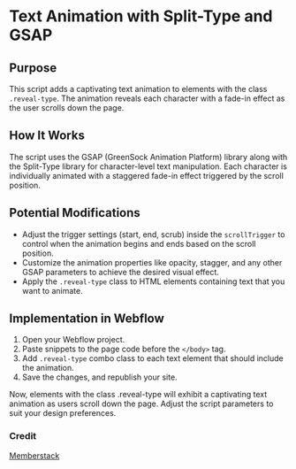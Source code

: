 # Text Animation with Split-Type and GSAP

## Purpose

This script adds a captivating text animation to elements with the class `.reveal-type`. The animation reveals each character with a fade-in effect as the user scrolls down the page.

## How It Works

The script uses the GSAP (GreenSock Animation Platform) library along with the Split-Type library for character-level text manipulation. Each character is individually animated with a staggered fade-in effect triggered by the scroll position.

## Potential Modifications

- Adjust the trigger settings (start, end, scrub) inside the `scrollTrigger` to control when the animation begins and ends based on the scroll position.
- Customize the animation properties like opacity, stagger, and any other GSAP parameters to achieve the desired visual effect.
- Apply the `.reveal-type` class to HTML elements containing text that you want to animate.

## Implementation in Webflow

1. Open your Webflow project.
2. Paste snippets to the page code before the `</body>` tag.
3. Add `.reveal-type` combo class to each text element that should include the animation.
4. Save the changes, and republish your site.

Now, elements with the class .reveal-type will exhibit a captivating text animation as users scroll down the page. Adjust the script parameters to suit your design preferences.

### Credit

[Memberstack](https://webflow.com/made-in-webflow/website/gsap-text-opacity-scrubbing)
